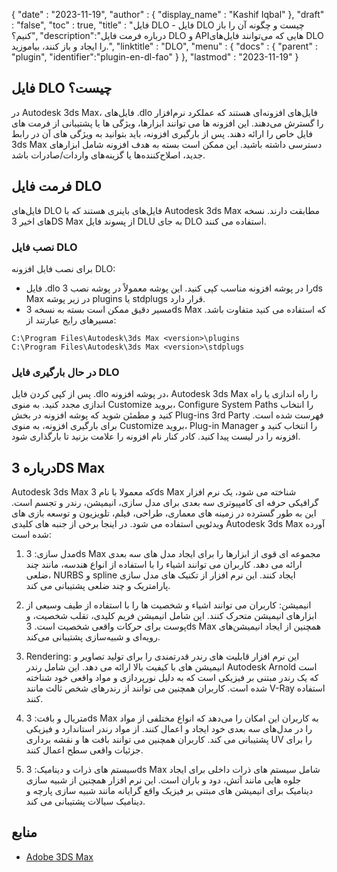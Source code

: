 {
  "date" : "2023-11-19",
  "author" : {
    "display_name" : "Kashif Iqbal"
},
  "draft" : "false",
  "toc" : true,
  "title" : "فایل DLO - فایل DLO چیست و چگونه آن را باز کنیم؟",
  "description":"درباره فرمت فایل DLO و APIهایی که می‌توانند فایل‌های DLO را ایجاد و باز کنند، بیاموزید.",
  "linktitle" : "DLO",
  "menu" : {
    "docs" : {
      "parent" : "plugin",
      "identifier":"plugin-en-dl-fao"
}
},
  "lastmod" : "2023-11-19"
}

## فایل DLO چیست؟

در Autodesk 3ds Max، فایل‌های .dlo فایل‌های افزونه‌ای هستند که عملکرد نرم‌افزار را گسترش می‌دهند. این افزونه ها می توانند ابزارها، ویژگی ها یا پشتیبانی از فرمت های فایل خاص را ارائه دهند. پس از بارگیری افزونه، باید بتوانید به ویژگی های آن در رابط 3ds Max دسترسی داشته باشید. این ممکن است بسته به هدف افزونه شامل ابزارهای جدید، اصلاح‌کننده‌ها یا گزینه‌های واردات/صادرات باشد.

## فرمت فایل DLO

فایل‌های DLO فایل‌های باینری هستند که با Autodesk 3ds Max مطابقت دارند. نسخه های اخیر 3DS Max از پسوند فایل DLU به جای DLO استفاده می کنند.

### نصب فایل DLO

برای نصب فایل افزونه DLO:

 * فایل .dlo را در پوشه افزونه مناسب کپی کنید. این پوشه معمولاً در پوشه نصب 3ds Max در زیر پوشه plugins یا stdplugs قرار دارد.
 * مسیر دقیق ممکن است بسته به نسخه 3ds Max که استفاده می کنید متفاوت باشد. مسیرهای رایج عبارتند از:
```
C:\Program Files\Autodesk\3ds Max <version>\plugins
C:\Program Files\Autodesk\3ds Max <version>\stdplugs
```

### در حال بارگیری فایل DLO

پس از کپی کردن فایل .dlo در پوشه افزونه، Autodesk 3ds Max را راه اندازی یا راه اندازی مجدد کنید. به منوی Customize بروید، Configure System Paths را انتخاب کنید و مطمئن شوید که پوشه افزونه در بخش Plug-ins 3rd Party فهرست شده است. برای بارگیری افزونه، به منوی Customize بروید، Plug-in Manager را انتخاب کنید و افزونه را در لیست پیدا کنید. کادر کنار نام افزونه را علامت بزنید تا بارگذاری شود.

## درباره 3DS Max

Autodesk 3ds Max که معمولا با نام 3ds Max شناخته می شود، یک نرم افزار گرافیکی حرفه ای کامپیوتری سه بعدی برای مدل سازی، انیمیشن، رندر و تجسم است. این به طور گسترده در زمینه های معماری، طراحی، فیلم، تلویزیون و توسعه بازی های ویدئویی استفاده می شود. در اینجا برخی از جنبه های کلیدی Autodesk 3ds Max آورده شده است:

1. مدل سازی: 3ds Max مجموعه ای قوی از ابزارها را برای ایجاد مدل های سه بعدی ارائه می دهد. کاربران می توانند اشیاء را با استفاده از انواع هندسه، مانند چند ضلعی، NURBS و spline ایجاد کنند. این نرم افزار از تکنیک های مدل سازی پارامتریک و چند ضلعی پشتیبانی می کند.

1. انیمیشن: کاربران می توانند اشیاء و شخصیت ها را با استفاده از طیف وسیعی از ابزارهای انیمیشن متحرک کنند. این شامل انیمیشن فریم کلیدی، تقلب شخصیت، و پوست برای حرکات واقعی شخصیت است. 3ds Max همچنین از ایجاد انیمیشن‌های رویه‌ای و شبیه‌سازی پشتیبانی می‌کند.

1. Rendering: این نرم افزار قابلیت های رندر قدرتمندی را برای تولید تصاویر و انیمیشن های با کیفیت بالا ارائه می دهد. این شامل رندر Autodesk Arnold است که یک رندر مبتنی بر فیزیکی است که به دلیل نورپردازی و مواد واقعی خود شناخته شده است. کاربران همچنین می توانند از رندرهای شخص ثالث مانند V-Ray استفاده کنند.

1. متریال و بافت: 3ds Max به کاربران این امکان را می‌دهد که انواع مختلفی از مواد را در مدل‌های سه بعدی خود ایجاد و اعمال کنند. از مواد رندر استاندارد و فیزیکی پشتیبانی می کند. کاربران همچنین می توانند بافت ها و نقشه برداری UV را برای جزئیات واقعی سطح اعمال کنند.

1. سیستم های ذرات و دینامیک: 3ds Max شامل سیستم های ذرات داخلی برای ایجاد جلوه هایی مانند آتش، دود و باران است. این نرم افزار همچنین از شبیه سازی دینامیک برای انیمیشن های مبتنی بر فیزیک واقع گرایانه مانند شبیه سازی پارچه و دینامیک سیالات پشتیبانی می کند.

## منابع

 * [Adobe 3DS Max](https://www.autodesk.com/products/3ds-max/overview?term=1-YEAR&tab=subscription)



